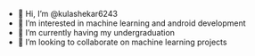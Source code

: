 - 👋 Hi, I’m @kulashekar6243
- 👀 I’m interested in machine learning and android development
- 🌱 I’m currently having my undergraduation
- 💞️ I’m looking to collaborate on machine learning projects


<!---
kulashekar6243/kulashekar6243 is a ✨ special ✨ repository because its `README.md` (this file) appears on your GitHub profile.
You can click the Preview link to take a look at your changes.
--->
